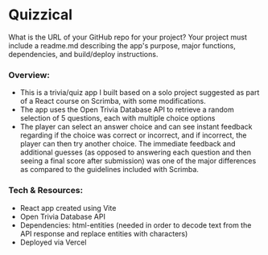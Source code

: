 # Quizzical

What is the URL of your GitHub repo for your project? Your project must include a readme.md describing the app's purpose, major functions, dependencies, and build/deploy instructions.

### Overview:
- This is a trivia/quiz app I built based on a solo project suggested as part of a React course on Scrimba, with some modifications.
- The app uses the Open Trivia Database API to retrieve a random selection of 5 questions, each with multiple choice options
- The player can select an answer choice and can see instant feedback regarding if the choice was correct or incorrect, and if incorrect, the player can then try another choice. The immediate feedback and additional guesses (as opposed to answering each question and then seeing a final score after submission) was one of the major differences as compared to the guidelines included with Scrimba.

### Tech & Resources:
- React app created using Vite
- Open Trivia Database API
- Dependencies: html-entities (needed in order to decode text from the API response and replace entities with characters)
- Deployed via Vercel